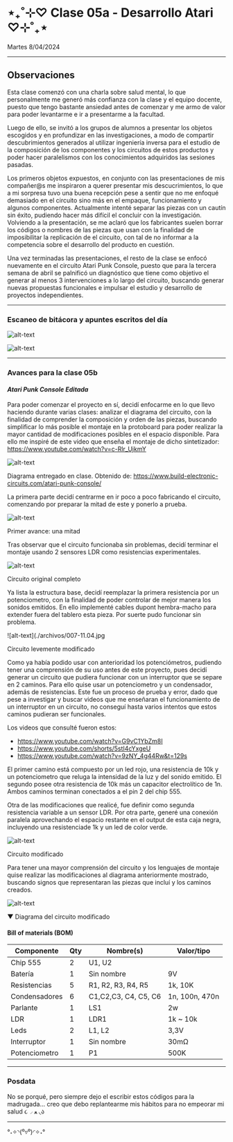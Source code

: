 # ⋆₊˚⊹♡ Clase 05a - Desarrollo Atari ♡⊹˚₊⋆

Martes 8/04/2024

***

## Observaciones

Esta clase comenzó con una charla sobre salud mental, lo que personalmente me generó más confianza con la clase y el equipo docente, puesto que tengo bastante ansiedad antes de comenzar y me armo de valor para poder levantarme e ir a presentarme a la facultad.

Luego de ello, se invitó a los grupos de alumnos a presentar los objetos escogidos y en profundizar en las investigaciones, a modo de compartir descubrimientos generados al utilizar ingeniería inversa para el estudio de la composición de los componentes y los circuitos de estos productos y poder hacer paralelismos con los conocimientos adquiridos las sesiones pasadas.

Los primeros objetos expuestos, en conjunto con las presentaciones de mis compañer@s me inspiraron a querer presentar mis descucrimientos, lo que a mi sorpresa tuvo una buena recepción pese a sentir que no me enfoqué demasiado en el circuito sino más en el empaque, funcionamiento y algunos componentes. Actualmente intenté separar las piezas con un cautín sin éxito, pudiendo hacer más difícil el concluir con la investigación. Volviendo a la presentación, se me aclaró que los fabricantes suelen borrar los códigos o nombres de las piezas que usan con la finalidad de imposibilitar la replicación de el circuito, con tal de no informar a la competencia sobre el desarrollo del producto en cuestión.

Una vez terminadas las presentaciones, el resto de la clase se enfocó nuevamente en el circuito Atari Punk Console, puesto que para la tercera semana de abril se palnificó un diagnóstico que tiene como objetivo el generar al menos 3 intervenciones a lo largo del circuito, buscando generar nuevas propuestas funcionales e impulsar el estudio y desarrollo de proyectos independientes.

***

### Escaneo de bitácora y apuntes escritos del día

![alt-text](./archivos/001-11.04.jpg)

![alt-text](./archivos/002-11.04.jpg)

***

### Avances para la clase 05b

#### _Atari Punk Console Editada_

Para poder comenzar el proyecto en sí, decidí enfocarme en lo que llevo haciendo durante varias clases: analizar el diagrama del circuito, con la finalidad de comprender la composición y orden de las piezas, buscando simplificar lo más posible el montaje en la protoboard para poder realizar la mayor cantidad de modificaciones posibles en el espacio disponible. Para ello me inspiré de este video que enseña el montaje de dicho sintetizador: <https://www.youtube.com/watch?v=c-Rlr_UjkmY>

![alt-text](./archivos/003-11.04.png)

Diagrama entregado en clase. Obtenido de: <https://www.build-electronic-circuits.com/atari-punk-console/>

La primera parte decidí centrarme en ir poco a poco fabricando el circuito, comenzando por preparar la mitad de este y ponerlo a prueba.

![alt-text](./archivos/005-11.04.jpg)

Primer avance: una mitad

Tras observar que el circuito funcionaba sin problemas, decidí terminar el montaje usando 2 sensores LDR como resistencias experimentales.

![alt-text](./archivos/006-11.04.jpg)

Circuito original completo

Ya lista la estructura base, decidí reemplazar la primera resistencia por un potenciometro, con la finalidad de poder controlar de mejor manera los sonidos emitidos. En ello implementé cables dupont hembra-macho para extender fuera del tablero esta pieza. Por suerte pudo funcionar sin problema.

![alt-text](./archivos/007-11.04.jpg

Circuito levemente modificado

Como ya había podido usar con anterioridad los potenciómetros, pudiendo tener una comprensión de su uso antes de este proyecto, pues decidí generar un circuito que pudiera funcionar con un interruptor que se separe en 2 caminos. Para ello quise usar un potenciometro y un condensador, además de resistencias. Este fue un proceso de prueba y error, dado que pese a investigar y buscar videos que me enseñaran el funcionamiento de un interruptor en un circuito, no conseguí hasta varios intentos que estos caminos pudieran ser funcionales.

Los videos que consulté fueron estos:

- <https://www.youtube.com/watch?v=G9vC1YbZm8I>
- <https://www.youtube.com/shorts/5stI4cYxgeU>
- <https://www.youtube.com/watch?v=9zNY_4g44Rw&t=129s>

El primer camino está compuesto por un led rojo, una resistencia de 10k y un potenciometro que reluga la intensidad de la luz y del sonido emitido.
El segundo posee otra resistencia de 10k más un capacitor electrolítico de 1n. Ambos caminos terminan conectados a el pin 2 del chip 555.

Otra de las modificaciones que realicé, fue definir como segunda resistencia variable a un sensor LDR.
Por otra parte, generé una conexión paralela aprovechando el espacio restante en el output de esta caja negra, incluyendo una resistenciade 1k y un led de color verde.

![alt-text](./archivos/008-11.04.jpg)

Circuito modificado

Para tener una mayor comprensión del circuito y los lenguajes de montaje quise realizar las modificaciones al diagrama anteriormente mostrado, buscando signos que representaran las piezas que incluí y los caminos creados.

![alt-text](./archivos/004-11.04.png)

▼ Diagrama del circuito modificado

#### Bill of materials (BOM)

| Componente       | Qty | Nombre(s) | Valor/tipo |
|-----------------------|---------|------------|----------------|
| Chip 555              | 2       | U1, U2     |                |
| Batería               | 1       | Sin nombre |       9V       |
| Resistencias          | 5       | R1, R2, R3, R4, R5     | 1k, 10K  |
| Condensadores         | 6       | C1,C2,C3, C4, C5, C6   | 1n, 100n, 470n |
| Parlante              | 1       |  LS1       |      2w        |
| LDR                   | 1       |  LDR1      |   1k ~ 10k     |
| Leds                  | 2       |  L1, L2    |   3,3V    |
| Interruptor           | 1       |  Sin nombre    |    30mΩ    |
| Potenciometro         | 1       |    P1      |    500K    |

***

### Posdata

No se porqué, pero siempre dejo el escribir estos códigos para la madrugada... creo que debo replantearme mis hábitos para no empeorar mi salud ૮◞ ﻌ ◟ა

***

°˖✧◝(⁰▿⁰)◜✧˖°
